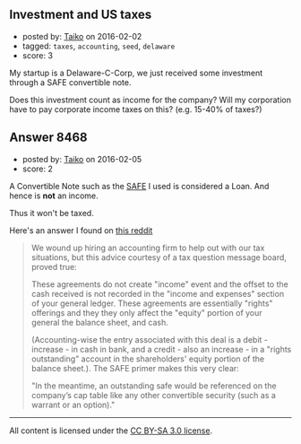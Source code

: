 ## Investment and US taxes

- posted by: [Taiko](https://stackexchange.com/users/334941/taiko) on 2016-02-02
- tagged: `taxes`, `accounting`, `seed`, `delaware`
- score: 3

<p>My startup is a Delaware-C-Corp, we just received some investment through a SAFE convertible note.</p>

<p>Does this investment count as income for the company? Will my corporation have to pay corporate income taxes on this? (e.g. 15-40% of taxes?)</p>



## Answer 8468

- posted by: [Taiko](https://stackexchange.com/users/334941/taiko) on 2016-02-05
- score: 2

<p>A Convertible Note such as the <a href="https://blog.ycombinator.com/announcing-the-safe-a-replacement-for-convertible-notes" rel="nofollow">SAFE</a> I used is considered a Loan. And hence is <strong>not</strong> an income.</p>

<p>Thus it won't be taxed.</p>

<p>Here's an answer I found on <a href="https://www.reddit.com/r/Accounting/comments/3jaam5/tax_impact_of_safes_simple_agreement_for_future/" rel="nofollow">this reddit</a></p>

<blockquote>
  <p>We wound up hiring an accounting firm to help out with our tax situations, but this advice courtesy of a tax question message board, proved true:</p>
  
  <p>These agreements do not create "income" event and the offset to the
  cash received is not recorded in the "income and expenses" section of
  your general ledger. These agreements are essentially "rights"
  offerings and they they only affect the "equity" portion of your
  general the balance sheet, and cash.</p>
  
  <p>(Accounting-wise the entry associated with this deal is a debit -
  increase - in cash in bank, and a credit - also an increase - in a
  "rights outstanding" account in the shareholders' equity portion of
  the balance sheet.). The SAFE primer makes this very clear:</p>
  
  <p>"In the meantime, an outstanding safe would be referenced on the
  company’s cap table like any other convertible security (such as a
  warrant or an option)."</p>
</blockquote>




---

All content is licensed under the [CC BY-SA 3.0 license](https://creativecommons.org/licenses/by-sa/3.0/).
